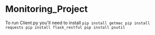 ﻿# Monitoring_Project
To run Client.py you'll need to install
`pip install getmac
pip install requests
pip install flask_restful
pip install psutil`
